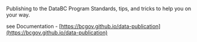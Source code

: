  Publishing to the DataBC Program
Standards, tips, and tricks to help you on your way.

see Documentation - [https://bcgov.github.io/data-publication](https://bcgov.github.io/data-publication)
